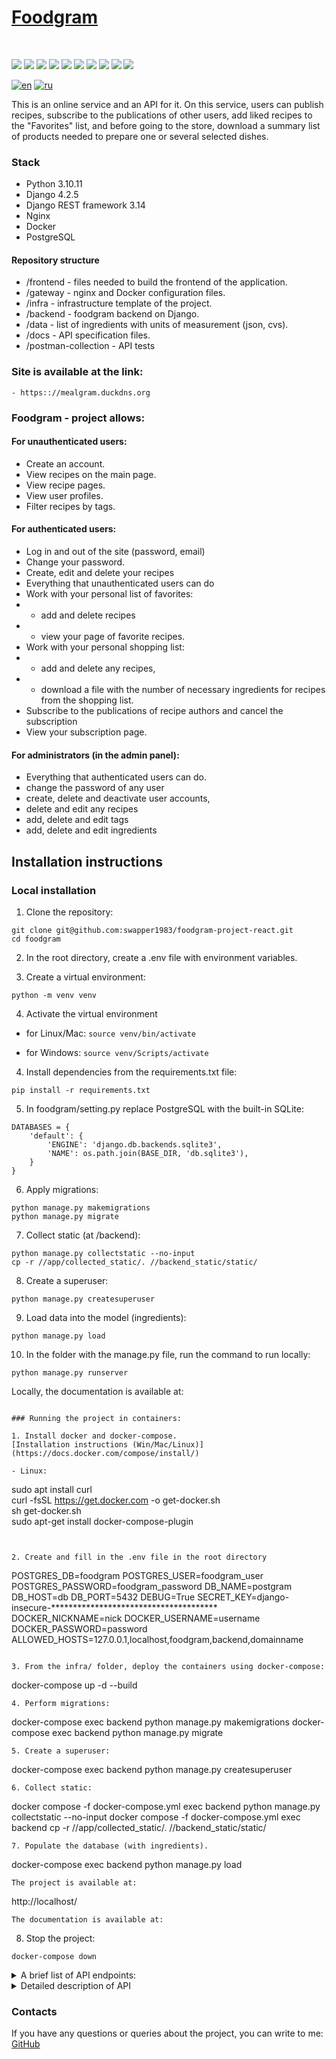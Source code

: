 <h1 align="left"><a href="http://foodgramdjango.ddns.net/">Foodgram</a></h1>
<br/>
<p align="left">
    <img src="https://img.shields.io/badge/python-3.10.11-blue.svg?style=for-the-badge&logo=python&logoColor=ffdd54" />
    <img src="https://img.shields.io/badge/django-4.2.5-blue.svg?style=for-the-badge&logo=django&logoColor=11F7BB" />
    <img src="https://img.shields.io/badge/django_rest_framework-3.14.0-blue.svg?style=for-the-badge&logo=django&logoColor=ff7171" />
    <img src="https://img.shields.io/badge/nginx-1.19.3-blue.svg?style=for-the-badge&logo=nginx&logoColor=11FF44" />
    <img src="https://img.shields.io/badge/gunicorn-21.2.0-blue.svg?style=for-the-badge&logo=gunicorn&logoColor=11FF44" />
    <img src="https://img.shields.io/badge/docker-24.0.5-blue.svg?style=for-the-badge&logo=docker&logoColor=33AAFF" />
    <img src="https://img.shields.io/badge/postgreSQL-13.0-blue.svg?style=for-the-badge&logo=postgresql&logoColor=66EEFF" />
    <img src="https://img.shields.io/badge/rest_api_version-1.0.0-blue?style=for-the-badge" />
    <img src="https://img.shields.io/badge/CI_CD-github_acions-blue.svg?style=for-the-badge" />
    <img src="https://img.shields.io/github/actions/workflow/status/octrow/Foodgram/main_prod.yml?style=for-the-badge" />
</p>

[![en](https://img.shields.io/badge/lang-en-red.svg)](https://github.com/octrow/Foodgram/blob/master/README.md)
[![ru](https://img.shields.io/badge/lang-ru-yellow.svg)](https://github.com/octrow/Foodgram/blob/master/README.RU.md)

This is an online service and an API for it. On this service, users can publish recipes, subscribe to the publications of other users, add liked recipes to the "Favorites" list, and before going to the store, download a summary list of products needed to prepare one or several selected dishes.

### Stack

- Python 3.10.11
- Django 4.2.5
- Django REST framework 3.14
- Nginx
- Docker
- PostgreSQL

#### Repository structure
 * /frontend - files needed to build the frontend of the application.
 * /gateway - nginx and Docker configuration files.
 * /infra - infrastructure template of the project.
 * /backend - foodgram backend on Django.
 * /data - list of ingredients with units of measurement (json, cvs).
 * /docs - API specification files.
 * /postman-collection - API tests

### Site is available at the link:

```
- https:://mealgram.duckdns.org
```

### Foodgram - project allows:

#### For unauthenticated users:
- Create an account.
- View recipes on the main page.
- View recipe pages.
- View user profiles.
- Filter recipes by tags.

#### For authenticated users:
- Log in and out of the site (password, email)
- Change your password.
- Create, edit and delete your recipes
- Everything that unauthenticated users can do
- Work with your personal list of favorites:
- - add and delete recipes 
- - view your page of favorite recipes.
- Work with your personal shopping list: 
- - add and delete any recipes, 
- - download a file with the number of necessary ingredients for recipes from the shopping list.
- Subscribe to the publications of recipe authors and cancel the subscription
- View your subscription page.

#### For administrators (in the admin panel):
- Everything that authenticated users can do.
- change the password of any user
- create, delete and deactivate user accounts,
- delete and edit any recipes 
- add, delete and edit tags
- add, delete and edit ingredients

## Installation instructions
### Local installation
1. Clone the repository:
```
git clone git@github.com:swapper1983/foodgram-project-react.git
cd foodgram
```

2. In the root directory, create a .env file with environment variables.

3. Create a virtual environment:
```
python -m venv venv
```
4. Activate the virtual environment
* for Linux/Mac:
```source venv/bin/activate```

* for Windows:
```source venv/Scripts/activate```

4. Install dependencies from the requirements.txt file:

```
pip install -r requirements.txt
```
5. In foodgram/setting.py replace PostgreSQL with the built-in SQLite:
```
DATABASES = {
    'default': {
        'ENGINE': 'django.db.backends.sqlite3',
        'NAME': os.path.join(BASE_DIR, 'db.sqlite3'),
    }
}
```

6. Apply migrations:
```
python manage.py makemigrations
python manage.py migrate
```
7. Collect static (at /backend):
```
python manage.py collectstatic --no-input
cp -r //app/collected_static/. //backend_static/static/
```
8. Create a superuser:
```
python manage.py createsuperuser
```
9. Load data into the model (ingredients):
```
python manage.py load
```
10. In the folder with the manage.py file, run the command to run locally:
```
python manage.py runserver
```
Locally, the documentation is available at:
```

### Running the project in containers:

1. Install docker and docker-compose.
[Installation instructions (Win/Mac/Linux)](https://docs.docker.com/compose/install/)

- Linux:
```
sudo apt install curl                                   
curl -fsSL https://get.docker.com -o get-docker.sh      
sh get-docker.sh                                        
sudo apt-get install docker-compose-plugin              
```


2. Create and fill in the .env file in the root directory
```
POSTGRES_DB=foodgram
POSTGRES_USER=foodgram_user
POSTGRES_PASSWORD=foodgram_password
DB_NAME=postgram
DB_HOST=db
DB_PORT=5432
DEBUG=True
SECRET_KEY=django-insecure-**************************************
DOCKER_NICKNAME=nick
DOCKER_USERNAME=username
DOCKER_PASSWORD=password
ALLOWED_HOSTS=127.0.0.1,localhost,foodgram,backend,domainname
```

3. From the infra/ folder, deploy the containers using docker-compose:
```
docker-compose up -d --build
```
4. Perform migrations:
```
docker-compose exec backend python manage.py makemigrations
docker-compose exec backend python manage.py migrate
```
5. Create a superuser:
```
docker-compose exec backend python manage.py createsuperuser
```
6. Collect static:
```
docker compose -f docker-compose.yml exec backend python manage.py collectstatic --no-input
docker compose -f docker-compose.yml exec backend cp -r //app/collected_static/. //backend_static/static/
```
7. Populate the database (with ingredients).
```
docker-compose exec backend python manage.py load
```
The project is available at:

```
http://localhost/
```
The documentation is available at:
```
8. Stop the project:
```
docker-compose down
```

<details>
<summary>A brief list of API endpoints:</summary>

- /api/users/ - list of users (page, limit), registration (email, username, first_name, last_name, password), profile (id), current, change password (new_password, current_password), get and delete token (password, email).
- /api/tags/ - list of tags, get tag (id).
- /api/recipes/ - list of recipes (page, limit, is_favorited, is_in_shopping_cart, author, tags), create (ingredients, tags, image, name, text, cooking_time), get (id), update (id, ingredients, tags, image, name, text, cooking_time), delete (id).
- /api/recipes/download_shopping_cart/ - download shopping list.
- /api/recipes/{id}/shopping_cart/ - add or remove recipe from shopping list.
- /api/recipes/{id}/favorite/ - add or remove recipe from favorites.
- /api/users/subscriptions/ - my subscriptions (page, limit, recipes_limit).
- /api/users/{id}/subscribe/ - subscribe or unsubscribe from user (recipes_limit).
- /api/ingredients/ - list of ingredients (name), get ingredient (id). </details>
</details>

<details>
<summary>Detailed description of API</summary>


| Endpoint    | Request | Parameters | Response                                                                                        |
|-------------| --- | --- |-------------------------------------------------------------------------------------------------|
| Users       | List of users | GET /api/users/ | page (page number), limit (number of objects per page)                                          | 200 (JSON-object с полями count, next, previous и results) |
|             | User registration | POST /api/users/ | email, username, first_name, last_name, password (all required)                                 | 201 (JSON-объект с полями email, id, username, first_name и last_name) или 400 (ошибки валидации) |
|             | User profile | GET /api/users/{id}/ | id (unique id of the user)                                                                      | 200 (JSON-object с полями email, id, username, first_name, last_name и is_subscribed) или 401 (пользователь не авторизован) или 404 (объект не найден) |
|             | Current user | GET /api/users/me/ | -                                                                                               | 200 (JSON-object с полями email, id, username, first_name, last_name и is_subscribed) или 401 (пользователь не авторизован) |
|             | 	Change password | POST /api/users/set_password/ | new_password, current_password (all required)                                                   | 204 (пароль успешно изменен) или 400 (ошибки валидации) или 401 (пользователь не авторизован) |
| Authorization | Get authorization token | POST /api/auth/token/login/ | password, email (all required)                                                                  | 201 (JSON-объект с полем auth_token) |
|             | Delete token | POST /api/auth/token/logout/ | -                                                                                               | 204 (токен удален) или 401 (пользователь не авторизован) |
| Tags        | 	List of tags | GET /api/tags/ | -                                                                                               | 200 (JSON-массив объектов с полями id, name, color и slug) |
|             | 	Get tag | GET /api/tags/{id}/ | 	id (unique id of the tag)                                                                      | 200 (JSON-объект с полями id, name, color и slug) или 404 (объект не найден) |
| Recipes     | List of recipes | GET /api/recipes/ | page, limit, is_favorited, is_in_shopping_cart, author, tags (опциональные)                     | 200 (JSON-объект с полями count, next, previous и results) |
|             | Create recipe | POST /api/recipes/ | ingredients, tags, image, name, text, cooking_time (all required)                               | 201 (JSON-объект с полями id, tags, author, ingredients, is_favorited, is_in_shopping_cart, name, image, text и cooking_time) или 400 (ошибки валидации) или 401 (пользователь не авторизован) |
|             | Get recipe | GET /api/recipes/{id}/ | id (unique id of the recipe)                                                                    | 200 (JSON-объект с полями id, tags, author, ingredients, is_favorited, is_in_shopping_cart, name, image, text и cooking_time) |
|             | Update recipe | PATCH /api/recipes/{id}/ | id (unique id of the recipe), ingredients, tags, image, name, text, cooking_time (all required) | 200 (JSON-объект с полями id, tags, author, ingredients, is_favorited, is_in_shopping_cart, name, image,text и cooking_time) или 400(ошибки валидации) или 401(пользователь не авторизован) или403(недостаточно прав) или 404(объект не найден) |
| Subscriptions    | My subscriptions | GET /api/users/subscriptions/ | page, limit, recipes_limit (опциональные)                                                       | 200 (JSON-объект с полями count, next, previous и results, где каждый элемент results содержит поля id, email, username, first_name, last_name и recipes (JSON-массив объектов с полями id, name, image и cooking_time)) или 401 (пользователь не авторизован) |
|             | 	Subscribe to user | POST /api/users/{id}/subscribe/ | id (unique id of the user)                                                                      | 201 (JSON-объект с полями id, email, username, first_name и last_name) или 400 (ошибка подписки) или 401 (пользователь не авторизован) |
|             | 	Unsubscribe from user | DELETE /api/users/{id}/subscribe/ | id (unique id of the user)                                                                      | 204 (подписка успешно удалена) или 400 (ошибка отписки) или 401 (пользователь не авторизован) |
| Ingredients | List of ingredients	 | GET /api/ingredients/ | name (optional, search by partial match at the beginning of the ingredient name)                | 200 (JSON-массив объектов с полями id, name и measurement_unit) |
|             | Get ingredient | GET /api/ingredients/{id}/ | id (unique id of the ingredient)                                                                | 200 (JSON-объект с полями id, name и measurement_unit) или 404 (объект не найден) |

</details>

### Contacts
If you have any questions or queries about the project, you can write to me:
[GitHub](https://github.com/swapper1983)
